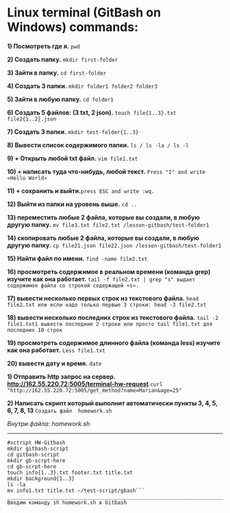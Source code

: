 
# Linux terminal (GitBash on Windows) commands:
**1) Посмотреть где я.**
```pwd```

**2) Создать папку.**
```mkdir first-folder```

**3) Зайти в папку.**
```cd first-folder```

**4) Создать 3 папки.**
```mkdir folder1 folder2 folder3```

**5) Зайти в любую папку.**
```cd folder1```

**6) Создать 5 файлов: (3 txt, 2 json).**
```touch file{1..3}.txt file2{1..2}.json```

**7) Создать 3 папки.** ```mkdir test-folder{1..3}```

**8) Вывести список содержимого папки.** ```ls / ls -la / ls -l``` 

**9) + Открыть любой txt файл.** ```vim file1.txt```

**10) + написать туда что-нибудь, любой текст.** ```Press "I" and write  «Hello World»``` 

**11) + сохранить и выйти.**```press ESC and write :wq.```

**12) Выйти из папки на уровень выше.** ```cd ..```

**13) переместить любые 2 файла, которые вы создали, в любую другую папку.** ```mv file3.txt file2.txt /lesson-gitbash/test-folder1```

**14) скопировать любые 2 файла, которые вы создали, в любую другую папку.** 
```cp file21.json file22.json /lesson-gitbash/test-folder1```

**15) Найти файл по имени.** ```find -name file2.txt```

**16) просмотреть содержимое в реальном времени (команда grep) изучите как она работает.** 
```tail -f file2.txt | grep "s" выдает содержимое файла со строкой содержащей «s».```

**17) вывести несколько первых строк из текстового файла.** ```head file2.txt или если надо только первые 3 строки: head -3 file2.txt```

**18) вывести несколько последних строк из текстового файла.** 
```tail -2 file1.txt1 вывести последние 2 строки или просто tail file1.txt для последних 10 строк```

**19) просмотреть содержимое длинного файла (команда less) изучите как она работает.** ```Less file1.txt```

**20) вывести дату и время.** ```date```


**1) Отправить http запрос на сервер.	http://162.55.220.72:5005/terminal-hw-request**	 ```curl "http://162.55.220.72:5005/get_method?name=Marian&age=25"```

**2) Написать скрипт который выполнит автоматически пункты 3, 4, 5, 6, 7, 8, 13**  		 ```Создать файл  homework.sh```

 *Внутри файла:	homework.sh*
______________________________________________________________________________________________________________________________ 
``` #!/bin/bash
#sctript HW-Gitbash
mkdir gitbash-script
cd gitbash-script
mkdir gb-scrpt-here
cd gb-scrpt-here
touch info{1..3}.txt footer.txt title.txt
mkdir background{1..3}
ls -la
mv info1.txt title.txt ~/test-script/gbash```
______________________________________________________________________________________________________________________________
Вводим команду sh homework.sh в Gitbash

